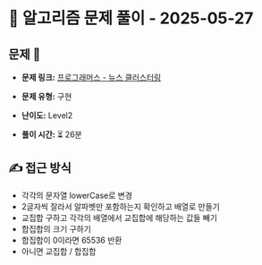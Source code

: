 # 📝 알고리즘 문제 풀이 - 2025-05-27

## 문제 📖

- **문제 링크:** [프로그래머스 - 뉴스 클러스터링](https://school.programmers.co.kr/learn/courses/30/lessons/17677)

- **문제 유형:** 구현

- **난이도:** Level2

- **풀이 시간:** ⏳ 26분

## ✍ 접근 방식

- 각각의 문자열 lowerCase로 변경
- 2글자씩 잘라서 알파벳만 포함하는지 확인하고 배열로 만들기
- 교집합 구하고 각각의 배열에서 교집합에 해당하는 값들 빼기
- 합집합의 크기 구하기
- 합집합이 0이라면 65536 반환
- 아니면 교집합 / 합집합
